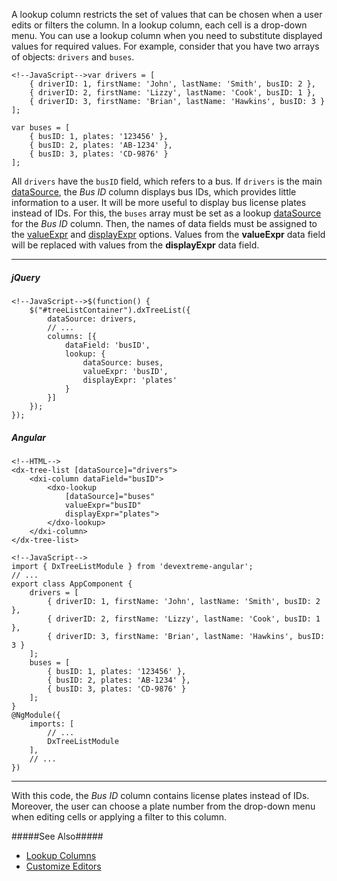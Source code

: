 A lookup column restricts the set of values that can be chosen when a user edits or filters the column. In a lookup column, each cell is a drop-down menu. You can use a lookup column when you need to substitute displayed values for required values. For example, consider that you have two arrays of objects: `drivers` and `buses`.

    <!--JavaScript-->var drivers = [
        { driverID: 1, firstName: 'John', lastName: 'Smith', busID: 2 },
        { driverID: 2, firstName: 'Lizzy', lastName: 'Cook', busID: 1 },
        { driverID: 3, firstName: 'Brian', lastName: 'Hawkins', busID: 3 }
    ];

    var buses = [
        { busID: 1, plates: '123456' },
        { busID: 2, plates: 'AB-1234' },
        { busID: 3, plates: 'CD-9876' }
    ];

All `drivers` have the `busID` field, which refers to a bus. If `drivers` is the main [dataSource](/api-reference/10%20UI%20Widgets/dxTreeList/1%20Configuration/dataSource.md '{basewidgetpath}/Configuration/#dataSource'), the *Bus ID* column displays bus IDs, which provides little information to a user. It will be more useful to display bus license plates instead of IDs. For this, the `buses` array must be set as a lookup [dataSource](/api-reference/10%20UI%20Widgets/GridBase/1%20Configuration/columns/lookup/dataSource.md '{basewidgetpath}/Configuration/columns/lookup/#dataSource') for the *Bus ID* column. Then, the names of data fields must be assigned to the [valueExpr](/api-reference/10%20UI%20Widgets/GridBase/1%20Configuration/columns/lookup/valueExpr.md '{basewidgetpath}/Configuration/columns/lookup/#valueExpr') and [displayExpr](/api-reference/10%20UI%20Widgets/GridBase/1%20Configuration/columns/lookup/displayExpr.md '{basewidgetpath}/Configuration/columns/lookup/#displayExpr') options. Values from the **valueExpr** data field will be replaced with values from the **displayExpr** data field.

---
##### jQuery

    <!--JavaScript-->$(function() {
        $("#treeListContainer").dxTreeList({
            dataSource: drivers,
            // ...
            columns: [{
                dataField: 'busID',
                lookup: {
                    dataSource: buses,
                    valueExpr: 'busID',
                    displayExpr: 'plates'
                }
            }]
        });
    });

##### Angular

    <!--HTML-->
    <dx-tree-list [dataSource]="drivers">
        <dxi-column dataField="busID">
            <dxo-lookup
                [dataSource]="buses"
                valueExpr="busID"
                displayExpr="plates">
            </dxo-lookup>
        </dxi-column>
    </dx-tree-list>

    <!--JavaScript-->
    import { DxTreeListModule } from 'devextreme-angular';
    // ...
    export class AppComponent {
        drivers = [
            { driverID: 1, firstName: 'John', lastName: 'Smith', busID: 2 },
            { driverID: 2, firstName: 'Lizzy', lastName: 'Cook', busID: 1 },
            { driverID: 3, firstName: 'Brian', lastName: 'Hawkins', busID: 3 }
        ];
        buses = [
            { busID: 1, plates: '123456' },
            { busID: 2, plates: 'AB-1234' },
            { busID: 3, plates: 'CD-9876' }
        ];
    }
    @NgModule({
        imports: [
            // ...
            DxTreeListModule
        ],
        // ...
    })
    
---

With this code, the *Bus ID* column contains license plates instead of IDs. Moreover, the user can choose a plate number from the drop-down menu when editing cells or applying a filter to this column.

#####See Also#####
- [Lookup Columns](/concepts/05%20Widgets/TreeList/10%20Columns/10%20Column%20Types/3%20Lookup%20Columns.md '/Documentation/Guide/Widgets/TreeList/Columns/Column_Types/Lookup_Columns/')
- [Customize Editors](/concepts/05%20Widgets/TreeList/20%20Editing/40%20Customize%20Editors.md '/Documentation/Guide/Widgets/TreeList/Editing/#Customize_Editors')